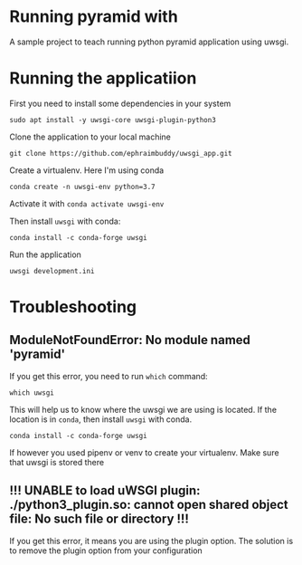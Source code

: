 # Running pyramid with 
A sample project to teach running python pyramid application using uwsgi.

# Running the applicatiion
First you need to install some dependencies in your system

`sudo apt install -y uwsgi-core uwsgi-plugin-python3`

Clone the application to your local machine

`git clone https://github.com/ephraimbuddy/uwsgi_app.git`

Create a virtualenv. Here I'm using conda

`conda create -n uwsgi-env python=3.7`

Activate it with `conda activate uwsgi-env`

Then install `uwsgi` with conda:

`conda install -c conda-forge uwsgi`

Run the application

`uwsgi development.ini`

# Troubleshooting

## ModuleNotFoundError: No module named 'pyramid'

If you get this error, you need to run `which` command:

`which uwsgi`

This will help us to know where the uwsgi we are using is located.
If the location is in `conda`, then install `uwsgi` with conda.

`conda install -c conda-forge uwsgi`

If however you used pipenv or venv to create your virtualenv. Make sure that uwsgi is stored there

## !!! UNABLE to load uWSGI plugin: ./python3_plugin.so: cannot open shared object file: No such file or directory !!!
 If you get this error, it means you are using the plugin option. The solution is to remove the plugin option from your configuration
 


